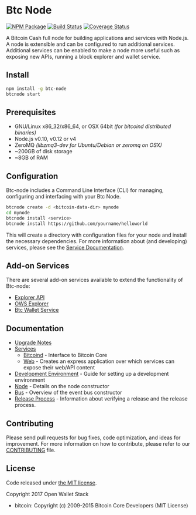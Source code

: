 Btc Node
============

[![NPM Package](https://img.shields.io/npm/v/btc-node.svg?style=flat-square)](https://www.npmjs.org/package/btc-node)
[![Build Status](https://img.shields.io/travis/owstack/btc-node.svg?branch=master&style=flat-square)](https://travis-ci.org/owstack/btc-node)
[![Coverage Status](https://img.shields.io/coveralls/owstack/btc-node.svg?style=flat-square)](https://coveralls.io/r/owstack/btc-node)

A Bitcoin Cash full node for building applications and services with Node.js. A node is extensible and can be configured to run additional services.  Additional services can be enabled to make a node more useful such as exposing new APIs, running a block explorer and wallet service.

## Install

```bash
npm install -g btc-node
btcnode start
```

## Prerequisites

- GNU/Linux x86_32/x86_64, or OSX 64bit *(for bitcoind distributed binaries)*
- Node.js v0.10, v0.12 or v4
- ZeroMQ *(libzmq3-dev for Ubuntu/Debian or zeromq on OSX)*
- ~200GB of disk storage
- ~8GB of RAM

## Configuration

Btc-node includes a Command Line Interface (CLI) for managing, configuring and interfacing with your Btc Node.

```bash
btcnode create -d <bitcoin-data-dir> mynode
cd mynode
btcnode install <service>
btcnode install https://github.com/yourname/helloworld
```

This will create a directory with configuration files for your node and install the necessary dependencies. For more information about (and developing) services, please see the [Service Documentation](docs/services.md).

## Add-on Services

There are several add-on services available to extend the functionality of Btc-node:

- [Explorer API](https://github.com/owstack/btc-explorer-api)
- [OWS Explorer](https://github.com/owstack/ows-explorer)
- [Btc Wallet Service](https://github.com/owstack/btc-wallet-service)

## Documentation

- [Upgrade Notes](docs/upgrade.md)
- [Services](docs/services.md)
  - [Bitcoind](docs/services/bitcoind.md) - Interface to Bitcoin Core
  - [Web](docs/services/web.md) - Creates an express application over which services can expose their web/API content
- [Development Environment](docs/development.md) - Guide for setting up a development environment
- [Node](docs/node.md) - Details on the node constructor
- [Bus](docs/bus.md) - Overview of the event bus constructor
- [Release Process](docs/release.md) - Information about verifying a release and the release process.

## Contributing

Please send pull requests for bug fixes, code optimization, and ideas for improvement. For more information on how to contribute, please refer to our [CONTRIBUTING](https://github.com/owstack/btc/blob/master/CONTRIBUTING.md) file.

## License

Code released under [the MIT license](https://github.com/owstack/btc-node/blob/master/LICENSE).

Copyright 2017 Open Wallet Stack

- bitcoin: Copyright (c) 2009-2015 Bitcoin Core Developers (MIT License)
